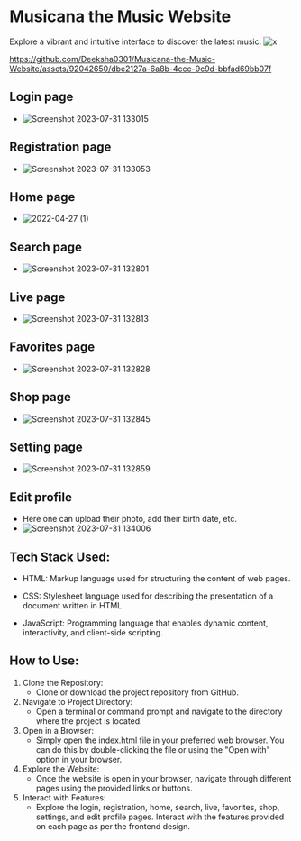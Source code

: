 # Musicana the Music Website
 Explore a vibrant and intuitive interface to discover the latest music.
![x](https://github.com/Deeksha0301/Musicana-the-Music-Website/assets/92042650/39d661f2-cd80-4562-9b90-9a9b81f23a78)

https://github.com/Deeksha0301/Musicana-the-Music-Website/assets/92042650/dbe2127a-6a8b-4cce-9c9d-bbfad69bb07f


## Login page
 - ![Screenshot 2023-07-31 133015](https://github.com/Deeksha0301/Musicana-the-Music-Website/assets/92042650/2a306762-fa45-4514-b825-82b5252479dd)
## Registration page

 - ![Screenshot 2023-07-31 133053](https://github.com/Deeksha0301/Musicana-the-Music-Website/assets/92042650/7245a0b0-db6a-4554-9218-c0afc9d67bb5)
## Home page

 - ![2022-04-27 (1)](https://user-images.githubusercontent.com/92042650/165911486-8695ff77-b29e-48c2-a992-65300b793a11.png)
## Search page 
 - ![Screenshot 2023-07-31 132801](https://github.com/Deeksha0301/Musicana-the-Music-Website/assets/92042650/2dd97b9e-8e12-4bc9-809b-7a24cc3c6f97)
## Live page
 - ![Screenshot 2023-07-31 132813](https://github.com/Deeksha0301/Musicana-the-Music-Website/assets/92042650/13b2a66e-a305-451d-ad24-eee1d46b1977)
## Favorites page
 - ![Screenshot 2023-07-31 132828](https://github.com/Deeksha0301/Musicana-the-Music-Website/assets/92042650/22d5bd1a-741f-4d25-a69a-4df23978b75b)

## Shop page
 - ![Screenshot 2023-07-31 132845](https://github.com/Deeksha0301/Musicana-the-Music-Website/assets/92042650/a6f81140-9df0-4d50-85a0-dbf25caae50f)
## Setting page
 - ![Screenshot 2023-07-31 132859](https://github.com/Deeksha0301/Musicana-the-Music-Website/assets/92042650/25b42a77-2204-4404-a372-c1f449c08fba)

## Edit profile
 - Here one can upload their photo, add their birth date, etc. 
 - ![Screenshot 2023-07-31 134006](https://github.com/Deeksha0301/Musicana-the-Music-Website/assets/92042650/52644b4f-7142-487d-b11d-386e70cd8149)


 ## Tech Stack Used:
 - HTML: Markup language used for structuring the content of web pages.

 - CSS: Stylesheet language used for describing the presentation of a document written in HTML.

 - JavaScript: Programming language that enables dynamic content, interactivity, and client-side scripting.

## How to Use:
 1. Clone the Repository:
    - Clone or download the project repository from GitHub.
 2. Navigate to Project Directory:
    - Open a terminal or command prompt and navigate to the directory where the project is located.
 3. Open in a Browser:
    - Simply open the index.html file in your preferred web browser. You can do this by double-clicking the file or using the "Open with" option in your browser.
 4. Explore the Website:
    - Once the website is open in your browser, navigate through different pages using the provided links or buttons.
 5. Interact with Features:
    - Explore the login, registration, home, search, live, favorites, shop, settings, and edit profile pages. Interact with the features provided on each page as per the frontend design.
